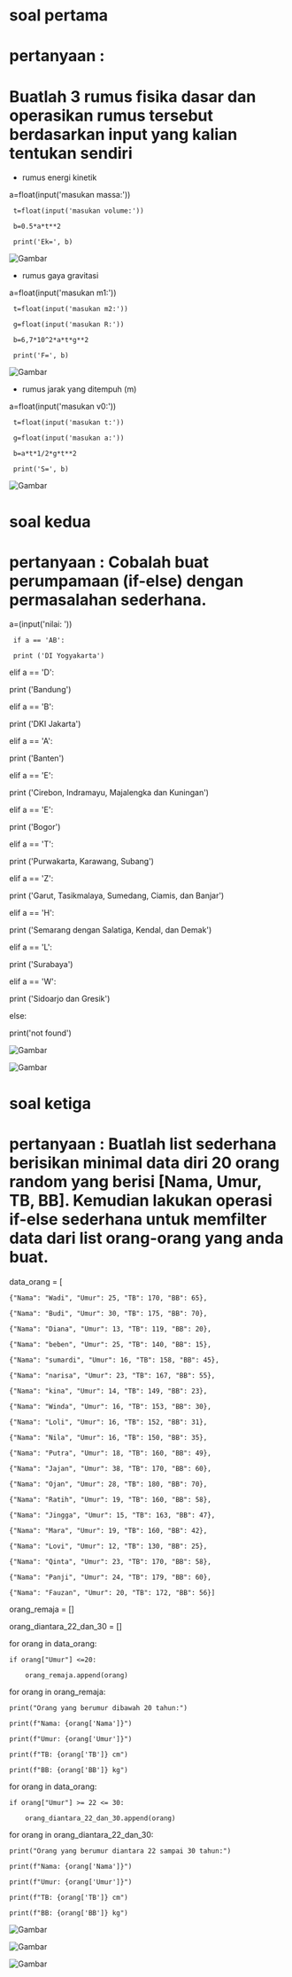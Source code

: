 # soal pertama 

# pertanyaan : 

# Buatlah 3 rumus fisika dasar dan operasikan rumus tersebut berdasarkan input yang kalian tentukan sendiri

* rumus energi kinetik

a=float(input('masukan massa:'))

     t=float(input('masukan volume:'))

     b=0.5*a*t**2

     print('Ek=', b)

   ![Gambar](https://github.com/Ratihcintiasari/dokumentasi/blob/b5e5b916859bfb989541690cd47c7d44d884dc13/Screenshot%202023-09-15%20000119.png)



* rumus gaya gravitasi

a=float(input('masukan m1:'))

     t=float(input('masukan m2:'))

     g=float(input('masukan R:'))

     b=6,7*10^2*a*t*g**2

     print('F=', b)

   ![Gambar](https://github.com/Ratihcintiasari/dokumentasi/blob/b5e5b916859bfb989541690cd47c7d44d884dc13/Screenshot%202023-09-15%20000238.png)




* rumus jarak yang ditempuh (m)

a=float(input('masukan v0:'))

     t=float(input('masukan t:'))

     g=float(input('masukan a:'))

     b=a*t*1/2*g*t**2

     print('S=', b)

   ![Gambar](https://github.com/Ratihcintiasari/dokumentasi/blob/b5e5b916859bfb989541690cd47c7d44d884dc13/Screenshot%202023-09-15%20000257.png)





# soal kedua 

# pertanyaan : Cobalah buat perumpamaan (if-else) dengan permasalahan sederhana.


a=(input('nilai: '))

     if a == 'AB':

     print ('DI Yogyakarta')

 elif a == 'D':

   print ('Bandung')

 elif a == 'B':

   print ('DKI Jakarta')

 elif a == 'A':

   print ('Banten')

 elif a == 'E':

   print ('Cirebon, Indramayu, Majalengka dan Kuningan')

 elif a == 'E':

   print ('Bogor')

 elif a == 'T':

   print ('Purwakarta, Karawang, Subang')

 elif a == 'Z':

   print ('Garut, Tasikmalaya, Sumedang, Ciamis, dan Banjar')

 elif a == 'H':

   print ('Semarang dengan Salatiga, Kendal, dan Demak')

 elif a == 'L':

   print ('Surabaya')

 elif a == 'W':

   print ('Sidoarjo dan Gresik')

else:

   print('not found')

   ![Gambar](https://github.com/Ratihcintiasari/dokumentasi/blob/b5e5b916859bfb989541690cd47c7d44d884dc13/Screenshot%202023-09-15%20000410.png)
   
   
   ![Gambar](https://github.com/Ratihcintiasari/dokumentasi/blob/b5e5b916859bfb989541690cd47c7d44d884dc13/Screenshot%202023-09-15%20000435.png)







# soal ketiga

# pertanyaan : Buatlah list sederhana berisikan minimal data diri 20 orang random yang berisi [Nama, Umur, TB, BB]. Kemudian lakukan operasi if-else sederhana untuk memfilter data dari list orang-orang yang anda buat.

data_orang = [

    {"Nama": "Wadi", "Umur": 25, "TB": 170, "BB": 65},

    {"Nama": "Budi", "Umur": 30, "TB": 175, "BB": 70},

    {"Nama": "Diana", "Umur": 13, "TB": 119, "BB": 20},

    {"Nama": "beben", "Umur": 25, "TB": 140, "BB": 15},

    {"Nama": "sumardi", "Umur": 16, "TB": 158, "BB": 45},

    {"Nama": "narisa", "Umur": 23, "TB": 167, "BB": 55},

    {"Nama": "kina", "Umur": 14, "TB": 149, "BB": 23},

    {"Nama": "Winda", "Umur": 16, "TB": 153, "BB": 30},

    {"Nama": "Loli", "Umur": 16, "TB": 152, "BB": 31},

    {"Nama": "Nila", "Umur": 16, "TB": 150, "BB": 35},

    {"Nama": "Putra", "Umur": 18, "TB": 160, "BB": 49},

    {"Nama": "Jajan", "Umur": 38, "TB": 170, "BB": 60},

    {"Nama": "Ojan", "Umur": 28, "TB": 180, "BB": 70},

    {"Nama": "Ratih", "Umur": 19, "TB": 160, "BB": 58},

    {"Nama": "Jingga", "Umur": 15, "TB": 163, "BB": 47},

    {"Nama": "Mara", "Umur": 19, "TB": 160, "BB": 42},

    {"Nama": "Lovi", "Umur": 12, "TB": 130, "BB": 25},

    {"Nama": "Qinta", "Umur": 23, "TB": 170, "BB": 58},

    {"Nama": "Panji", "Umur": 24, "TB": 179, "BB": 60},

    {"Nama": "Fauzan", "Umur": 20, "TB": 172, "BB": 56}]

orang_remaja = []

orang_diantara_22_dan_30 = []
    
for orang in data_orang:

    if orang["Umur"] <=20:

        orang_remaja.append(orang)

for orang in orang_remaja:

    print("Orang yang berumur dibawah 20 tahun:")

    print(f"Nama: {orang['Nama']}") 

    print(f"Umur: {orang['Umur']}") 

    print(f"TB: {orang['TB']} cm") 

    print(f"BB: {orang['BB']} kg")
    
for orang in data_orang:

    if orang["Umur"] >= 22 <= 30:

        orang_diantara_22_dan_30.append(orang)

for orang in orang_diantara_22_dan_30:

    print("Orang yang berumur diantara 22 sampai 30 tahun:")

    print(f"Nama: {orang['Nama']}") 

    print(f"Umur: {orang['Umur']}") 

    print(f"TB: {orang['TB']} cm") 

    print(f"BB: {orang['BB']} kg")
    
    
![Gambar](https://github.com/Ratihcintiasari/dokumentasi/blob/b5e5b916859bfb989541690cd47c7d44d884dc13/Screenshot%202023-09-15%20000544.png)
    
![Gambar](https://github.com/Ratihcintiasari/dokumentasi/blob/b5e5b916859bfb989541690cd47c7d44d884dc13/Screenshot%202023-09-15%20000610.png)
    
![Gambar](https://github.com/Ratihcintiasari/dokumentasi/blob/b5e5b916859bfb989541690cd47c7d44d884dc13/Screenshot%202023-09-15%20000625.png)



